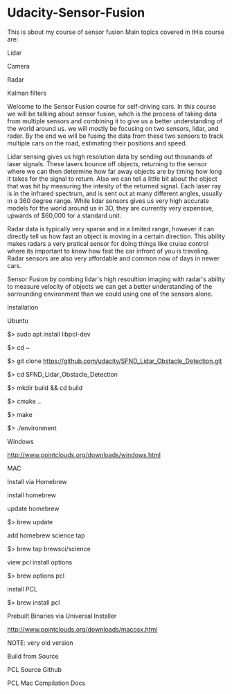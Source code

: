 # Udacity-Sensor-Fusion
This is about my course of sensor fusion 
Main topics covered in  tHis course are:

Lidar

Camera

Radar

Kalman filters




Welcome to the Sensor Fusion course for self-driving cars.
In this course we will be talking about sensor fusion, whch is the process of taking data from multiple sensors and combining it to give us a better understanding of the world around us. we will mostly be focusing on two sensors, lidar, and radar. By the end we will be fusing the data from these two sensors to track multiple cars on the road, estimating their positions and speed.

Lidar sensing gives us high resolution data by sending out thousands of laser signals. These lasers bounce off objects, returning to the sensor where we can then determine how far away objects are by timing how long it takes for the signal to return. Also we can tell a little bit about the object that was hit by measuring the intesity of the returned signal. Each laser ray is in the infrared spectrum, and is sent out at many different angles, usually in a 360 degree range. While lidar sensors gives us very high accurate models for the world around us in 3D, they are currently very expensive, upwards of $60,000 for a standard unit.

Radar data is typically very sparse and in a limited range, however it can directly tell us how fast an object is moving in a certain direction. This ability makes radars a very pratical sensor for doing things like cruise control where its important to know how fast the car infront of you is traveling. Radar sensors are also very affordable and common now of days in newer cars.

Sensor Fusion by combing lidar's high resoultion imaging with radar's ability to measure velocity of objects we can get a better understanding of the sorrounding environment than we could using one of the sensors alone.

Installation

Ubuntu

$> sudo apt install libpcl-dev

$> cd ~

$> git clone https://github.com/udacity/SFND_Lidar_Obstacle_Detection.git

$> cd SFND_Lidar_Obstacle_Detection

$> mkdir build && cd build

$> cmake ..

$> make

$> ./environment

Windows

http://www.pointclouds.org/downloads/windows.html

MAC

Install via Homebrew

install homebrew

update homebrew

$> brew update

add homebrew science tap

$> brew tap brewsci/science

view pcl install options

$> brew options pcl

install PCL

$> brew install pcl

Prebuilt Binaries via Universal Installer

http://www.pointclouds.org/downloads/macosx.html

NOTE: very old version

Build from Source

PCL Source Github

PCL Mac Compilation Docs
